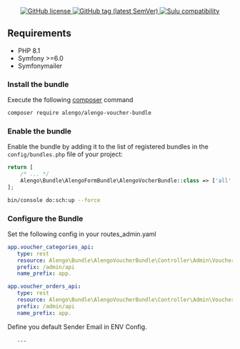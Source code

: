 <p align="center">
    <a href="https://github.com/sulu/sulu/blob/master/LICENSE" target="_blank">
        <img src="https://img.shields.io/github/license/alengodev/alengoFormBundle?style=flat-square" alt="GitHub license">
    </a>
    <a href="https://github.com/sulu/sulu/releases" target="_blank">
        <img src="https://img.shields.io/github/v/tag/alengodev/alengoFormBundle?style=flat-square" alt="GitHub tag (latest SemVer)">
    </a> 
    <a href="https://github.com/sulu/sulu/releases" target="_blank">
        <img src="https://img.shields.io/badge/sulu%20compatibility-%3E=2.3-52b6ca.svg" alt="Sulu compatibility">
    </a>    
</p>

## Requirements

* PHP 8.1
* Symfony >=6.0
* Symfonymailer

### Install the bundle

Execute the following [composer](https://getcomposer.org/) command

```bash
composer require alengo/alengo-voucher-bundle
```


### Enable the bundle

Enable the bundle by adding it to the list of registered bundles in the `config/bundles.php` file of your project:

 ```php
 return [
     /* ... */
     Alengo\Bundle\AlengoFormBundle\AlengoVocherBundle::class => ['all' => true],
 ];
 ```

```bash
bin/console do:sch:up --force
```


### Configure the Bundle

Set the following config in your routes_admin.yaml

 ```yaml
app.voucher_categories_api:
    type: rest
    resource: Alengo\Bundle\AlengoVoucherBundle\Controller\Admin\VoucherCategoriesController
    prefix: /admin/api
    name_prefix: app.

app.voucher_orders_api:
    type: rest
    resource: Alengo\Bundle\AlengoVoucherBundle\Controller\Admin\VoucherOrdersController
    prefix: /admin/api
    name_prefix: app.
 ```

Define you default Sender Email in ENV Config.
 ```.dotenv
    ...
 ```